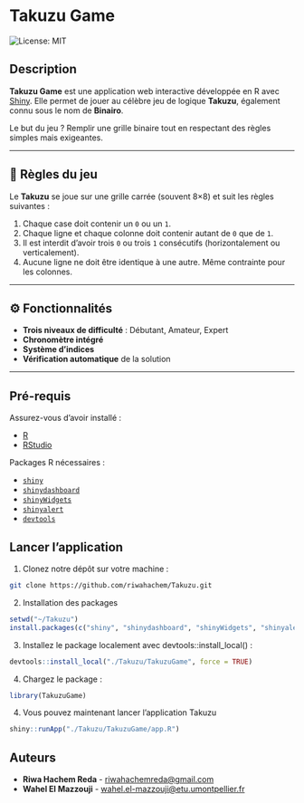 # Takuzu Game
![License: MIT](https://img.shields.io/badge/License-MIT-yellow.svg)

## Description
**Takuzu Game** est une application web interactive développée en R avec [Shiny](https://shiny.rstudio.com/). Elle permet de jouer au célèbre jeu de logique **Takuzu**, également connu sous le nom de **Binairo**.

Le but du jeu ? Remplir une grille binaire tout en respectant des règles simples mais exigeantes.

---

## 🧩 Règles du jeu
Le **Takuzu** se joue sur une grille carrée (souvent 8×8) et suit les règles suivantes :

1. Chaque case doit contenir un `0` ou un `1`.
2. Chaque ligne et chaque colonne doit contenir autant de `0` que de `1`.
3. Il est interdit d’avoir trois `0` ou trois `1` consécutifs (horizontalement ou verticalement).
4. Aucune ligne ne doit être identique à une autre. Même contrainte pour les colonnes.

---

## ⚙️ Fonctionnalités
- **Trois niveaux de difficulté** : Débutant, Amateur, Expert
- **Chronomètre intégré**
- **Système d’indices**
- **Vérification automatique** de la solution

---

## Pré-requis
Assurez-vous d’avoir installé :
- [R](https://cran.r-project.org/)
- [RStudio](https://posit.co/download/rstudio-desktop/)

Packages R nécessaires :
- [`shiny`](https://cran.r-project.org/web/packages/shiny/index.html)
- [`shinydashboard`](https://cran.r-project.org/web/packages/shinydashboard/index.html)
- [`shinyWidgets`](https://cran.r-project.org/web/packages/shinyWidgets/index.html)
- [`shinyalert`](https://cran.r-project.org/web/packages/shinyalert/index.html)
- [`devtools`](https://cran.r-project.org/web/packages/devtools/index.html)

## Lancer l’application

1. Clonez notre dépôt sur votre machine :

```bash
git clone https://github.com/riwahachem/Takuzu.git
```

2. Installation des packages
   
```R
setwd("~/Takuzu")
install.packages(c("shiny", "shinydashboard", "shinyWidgets", "shinyalert", "devtools"))
```

3. Installez le package localement avec devtools::install_local() :

```R
devtools::install_local("./Takuzu/TakuzuGame", force = TRUE)
```
4. Chargez le package :

```R
library(TakuzuGame)
```

4. Vous pouvez maintenant lancer l’application Takuzu 

```R
shiny::runApp("./Takuzu/TakuzuGame/app.R")
```

## Auteurs
- **Riwa Hachem Reda** - [riwahachemreda@gmail.com](mailto:riwahachemreda@gmail.com)
- **Wahel El Mazzouji** - [wahel.el-mazzouji@etu.umontpellier.fr](mailto:wahel.el-mazzouji@etu.umontpellier.fr)
